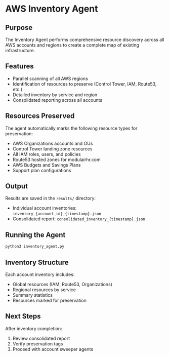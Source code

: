 # AWS Inventory Agent

## Purpose
The Inventory Agent performs comprehensive resource discovery across all AWS accounts and regions to create a complete map of existing infrastructure.

## Features
- Parallel scanning of all AWS regions
- Identification of resources to preserve (Control Tower, IAM, Route53, etc.)
- Detailed inventory by service and region
- Consolidated reporting across all accounts

## Resources Preserved
The agent automatically marks the following resource types for preservation:
- AWS Organizations accounts and OUs
- Control Tower landing zone resources
- All IAM roles, users, and policies
- Route53 hosted zones for modulairhr.com
- AWS Budgets and Savings Plans
- Support plan configurations

## Output
Results are saved in the `results/` directory:
- Individual account inventories: `inventory_{account_id}_{timestamp}.json`
- Consolidated report: `consolidated_inventory_{timestamp}.json`

## Running the Agent
```bash
python3 inventory_agent.py
```

## Inventory Structure
Each account inventory includes:
- Global resources (IAM, Route53, Organizations)
- Regional resources by service
- Summary statistics
- Resources marked for preservation

## Next Steps
After inventory completion:
1. Review consolidated report
2. Verify preservation tags
3. Proceed with account sweeper agents